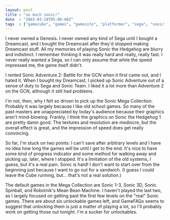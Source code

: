 ```yaml
---
layout: post
title : "so much sonic!"
date  : "2003-03-18T05:00:00Z"
tags  : ["gamecube", "games", "gamesite", "platformer", "sega", "sonic", "videogame"]
---
```

I never owned a Genesis.  I never owned any kind of Sega until I bought a Dreamcast, and I bought the Dreamcast after they'd stopped making Dreamcast stuff.  All my memories of playing Sonic the Hedgehog are blurry and indistinct.  I remember thinking it was really hard and really, really fast.  I never really wanted a Sega, so I can only assume that while the speed impressed me, the game itself didn't. 

I rented Sonic Adventure 2: Battle for the GCN when it first came out, and I hated it.  When I bought my Dreamcast, I picked up Sonic Adventure out of a sense of duty to Sega and Sonic Team.  I liked it a lot more than Adventure 2 on the GCN, although it still had problems.

I'm not, then, why I felt so driven to pick up the Sonic Mega Collection. Probably it was largely because I like old school games.  So many of the past masters are unappreciated by today's audience because their graphics aren't mind-blowing.  Frankly, I think the graphics on Sonic the Hedgehog 1 are pretty damn good.  The textures and resolution are mediocre, but the overall effect is great, and the impression of speed does get really convincing.

So far, I'm stuck on two points:  I can't save after arbitrary levels and I have no idea how long the games will be until I get to the end.  It's nice to have some kind of progress indicator and some method for walking away and picking up, later, where I stopped.  It's a limitation of the old systems, I guess, but it's a real pain.  Sonic is hard!  I don't want to start over from the beginning just because I want to go out for a sandwich.  (I guess I could leave the Cube running, but... that's not a real solution.)

The default games in the Mega Collection are Sonic 1-3, Sonic 3D, Sonic Spinball, and Robotnik's Mean Bean Machine.  I haven't played the last two, as I largely focused on getting past the first few levels on the "real" Sonic games.  There are about six unlockable games left, and GameFAQs seems to suggest that unlocking them is just a matter of playing a lot, so I'll probably work on getting those out tonight.  I'm a sucker for unlockables.


